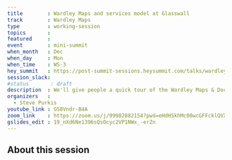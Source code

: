 ```yaml
---
title        : Wardley Maps and services model at Glasswall
track        : Wardley Maps
type         : working-session
topics       :
featured     :
event        : mini-summit
when_month   : Dec
when_day     : Mon
when_time    : WS-3
hey_summit   : https://post-summit-sessions.heysummit.com/talks/wardley-maps-and-services-model-at-glasswall
session_slack:
#status       : draft
description  : We'll give people a quick tour of the Wardley Maps & Doctrine assessment created at Glasswall over the past few months, and touch on challenges & the road ahead.  The bulk of the session will be a panel discussion digging into the way maps were used and the planned services model (e.g. cell-based structure).
organizers   :
  - Steve Purkis
youtube_link : GS8Vndr-B4A
zoom_link    : https://zoom.us/j/99982882154?pwd=eHdHSkhMc08wcGFFcklQVXNTeWZIZz09
gslides_edit : 19_nXd6Ne1396sQsOcyc2VP1NWx_-erZn
---
```


## About this session
